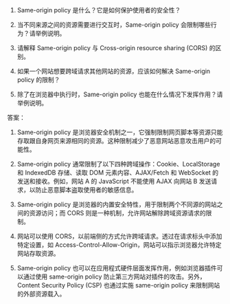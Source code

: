 

1. Same-origin policy 是什么？它是如何保护使用者的安全性？

2. 当不同来源之间的资源需要进行交互时，Same-origin policy 会限制哪些行为？请举例说明。

3. 请解释 Same-origin policy 与 Cross-origin resource sharing (CORS) 的区别。

4. 如果一个网站想要跨域请求其他网站的资源，应该如何解决 Same-origin policy 的限制？

5. 除了在浏览器中执行时，Same-origin policy 也能在什么情况下发挥作用？请举例说明。

答案：

1. Same-origin policy 是浏览器安全机制之一，它强制限制网页脚本等资源只能存取跟自身网页来源相同的资源。这种限制减少了恶意网站恶意攻击用户的可能性。

2. Same-origin policy 通常限制了以下四种跨域操作：Cookie、LocalStorage 和 IndexedDB 存储、读取 DOM 元素内容、AJAX/Fetch 和 WebSocket 的发送和接收。例如，网站 A 的 JavaScript 不能使用 AJAX 向网站 B 发送请求，以防止恶意脚本盗取使用者的敏感信息。

3. Same-origin policy 是浏览器的内置安全特性，用于限制两个不同源的网站之间的资源访问；而 CORS 则是一种机制，允许网站解除跨域资源请求的限制。

4. 网站可以使用 CORS，以前端侧的方式允许跨域请求。透过在请求标头中添加特定设置，如 Access-Control-Allow-Origin，网站可以指示浏览器允许特定网站存取资源。

5. Same-origin policy 也可以在应用程式硬件层面发挥作用，例如浏览器插件可以通过使用 same-origin policy 防止第三方网站对插件的攻击。另外， Content Security Policy (CSP) 也通过实施 same-origin policy 来限制网站的外部资源载入。